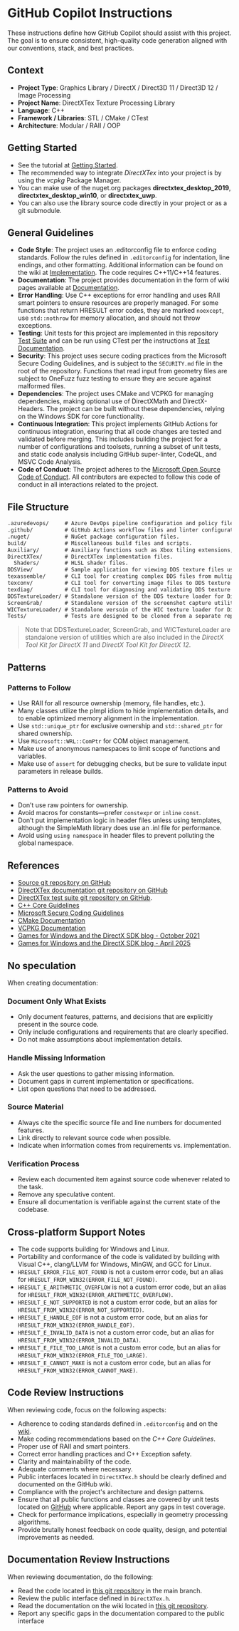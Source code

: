 # GitHub Copilot Instructions

These instructions define how GitHub Copilot should assist with this project. The goal is to ensure consistent, high-quality code generation aligned with our conventions, stack, and best practices.

## Context

- **Project Type**: Graphics Library / DirectX / Direct3D 11 / Direct3D 12 / Image Processing
- **Project Name**: DirectXTex Texture Processing Library
- **Language**: C++
- **Framework / Libraries**: STL / CMake / CTest
- **Architecture**: Modular / RAII / OOP

## Getting Started

- See the tutorial at [Getting Started](https://github.com/microsoft/DirectXTex/wiki/Getting-Started).
- The recommended way to integrate *DirectXTex* into your project is by using the *vcpkg* Package Manager.
- You can make use of the nuget.org packages **directxtex_desktop_2019**, **directxtex_desktop_win10**, or **directxtex_uwp**.
- You can also use the library source code directly in your project or as a git submodule.

## General Guidelines

- **Code Style**: The project uses an .editorconfig file to enforce coding standards. Follow the rules defined in `.editorconfig` for indentation, line endings, and other formatting. Additional information can be found on the wiki at [Implementation](https://github.com/microsoft/DirectXTK/wiki/Implementation). The code requires C++11/C++14 features.
- **Documentation**: The project provides documentation in the form of wiki pages available at [Documentation](https://github.com/microsoft/DirectXTex/wiki/).
- **Error Handling**: Use C++ exceptions for error handling and uses RAII smart pointers to ensure resources are properly managed. For some functions that return HRESULT error codes, they are marked `noexcept`, use `std::nothrow` for memory allocation, and should not throw exceptions.
- **Testing**: Unit tests for this project are implemented in this repository [Test Suite](https://github.com/walbourn/directxtextest/) and can be run using CTest per the instructions at [Test Documentation](https://github.com/walbourn/directxtextest/wiki).
- **Security**: This project uses secure coding practices from the Microsoft Secure Coding Guidelines, and is subject to the `SECURITY.md` file in the root of the repository. Functions that read input from geometry files are subject to OneFuzz fuzz testing to ensure they are secure against malformed files.
- **Dependencies**: The project uses CMake and VCPKG for managing dependencies, making optional use of DirectXMath and DirectX-Headers. The project can be built without these dependencies, relying on the Windows SDK for core functionality.
- **Continuous Integration**: This project implements GitHub Actions for continuous integration, ensuring that all code changes are tested and validated before merging. This includes building the project for a number of configurations and toolsets, running a subset of unit tests, and static code analysis including GitHub super-linter, CodeQL, and MSVC Code Analysis.
- **Code of Conduct**: The project adheres to the [Microsoft Open Source Code of Conduct](https://opensource.microsoft.com/codeofconduct/). All contributors are expected to follow this code of conduct in all interactions related to the project.

## File Structure

```txt
.azuredevops/     # Azure DevOps pipeline configuration and policy files.
.github/          # GitHub Actions workflow files and linter configuration files.
.nuget/           # NuGet package configuration files.
build/            # Miscellaneous build files and scripts.
Auxiliary/        # Auxiliary functions such as Xbox tiling extensions, OpenEXR support, etc.
DirectXTex/       # DirectXTex implementation files.
  Shaders/        # HLSL shader files.
DDSView/          # Sample application for viewing DDS texture files using DirectXTex.
texassemble/      # CLI tool for creating complex DDS files from multiple image files.
texconv/          # CLI tool for converting image files to DDS texture files including block compression, mipmaps, and resizing.
texdiag/          # CLI tool for diagnosing and validating DDS texture files.
DDSTextureLoader/ # Standalone version of the DDS texture loader for Direct3D 9/11/12.
ScreenGrab/       # Standalone version of the screenshot capture utility for Direct3D 9/11/12.
WICTextureLoader/ # Standalone versoin of the WIC texture loader for Direct3D 9/11/12.
Tests/            # Tests are designed to be cloned from a separate repository at this location.
```

> Note that DDSTextureLoader, ScreenGrab, and WICTextureLoader are standalone version of utilities which are also included in the *DirectX Tool Kit for DirectX 11* and *DirectX Tool Kit for DirectX 12*.

## Patterns

### Patterns to Follow

- Use RAII for all resource ownership (memory, file handles, etc.).
- Many classes utilize the pImpl idiom to hide implementation details, and to enable optimized memory alignment in the implementation.
- Use `std::unique_ptr` for exclusive ownership and `std::shared_ptr` for shared ownership.
- Use `Microsoft::WRL::ComPtr` for COM object management.
- Make use of anonymous namespaces to limit scope of functions and variables.
- Make use of `assert` for debugging checks, but be sure to validate input parameters in release builds.

### Patterns to Avoid

- Don’t use raw pointers for ownership.
- Avoid macros for constants—prefer `constexpr` or `inline` `const`.
- Don’t put implementation logic in header files unless using templates, although the SimpleMath library does use an .inl file for performance.
- Avoid using `using namespace` in header files to prevent polluting the global namespace.

## References

- [Source git repository on GitHub](https://github.com/microsoft/DirectXTex.git)
- [DirectXTex documentation git repository on GitHub](https://github.com/microsoft/DirectXTex.wiki.git)
- [DirectXTex test suite git repository on GitHub](https://github.com/walbourn/directxtextest.wiki.git).
- [C++ Core Guidelines](https://isocpp.github.io/CppCoreGuidelines/CppCoreGuidelines)
- [Microsoft Secure Coding Guidelines](https://learn.microsoft.com/en-us/security/develop/secure-coding-guidelines)
- [CMake Documentation](https://cmake.org/documentation/)
- [VCPKG Documentation](https://learn.microsoft.com/vcpkg/)
- [Games for Windows and the DirectX SDK blog - October 2021](https://walbourn.github.io/directxtex/)
- [Games for Windows and the DirectX SDK blog - April 2025](https://walbourn.github.io/github-project-updates-2025/)

## No speculation

When creating documentation:

### Document Only What Exists

- Only document features, patterns, and decisions that are explicitly present in the source code.
- Only include configurations and requirements that are clearly specified.
- Do not make assumptions about implementation details.

### Handle Missing Information

- Ask the user questions to gather missing information.
- Document gaps in current implementation or specifications.
- List open questions that need to be addressed.

### Source Material

- Always cite the specific source file and line numbers for documented features.
- Link directly to relevant source code when possible.
- Indicate when information comes from requirements vs. implementation.

### Verification Process

- Review each documented item against source code whenever related to the task.
- Remove any speculative content.
- Ensure all documentation is verifiable against the current state of the codebase.

## Cross-platform Support Notes

- The code supports building for Windows and Linux.
- Portability and conformance of the code is validated by building with Visual C++, clang/LLVM for Windows, MinGW, and GCC for Linux.
- `HRESULT_ERROR_FILE_NOT_FOUND` is not a custom error code, but an alias for `HRESULT_FROM_WIN32(ERROR_FILE_NOT_FOUND)`.
- `HRESULT_E_ARITHMETIC_OVERFLOW` is not a custom error code, but an alias for `HRESULT_FROM_WIN32(ERROR_ARITHMETIC_OVERFLOW)`.
- `HRESULT_E_NOT_SUPPORTED` is not a custom error code, but an alias for `HRESULT_FROM_WIN32(ERROR_NOT_SUPPORTED)`.
- `HRESULT_E_HANDLE_EOF` is not a custom error code, but an alias for `HRESULT_FROM_WIN32(ERROR_HANDLE_EOF)`.
- `HRESULT_E_INVALID_DATA` is not a custom error code, but an alias for `HRESULT_FROM_WIN32(ERROR_INVALID_DATA)`.
- `HRESULT_E_FILE_TOO_LARGE` is not a custom error code, but an alias for `HRESULT_FROM_WIN32(ERROR_FILE_TOO_LARGE)`.
- `HRESULT_E_CANNOT_MAKE` is not a custom error code, but an alias for `HRESULT_FROM_WIN32(ERROR_CANNOT_MAKE)`.

## Code Review Instructions

When reviewing code, focus on the following aspects:

- Adherence to coding standards defined in `.editorconfig` and on the [wiki](https://github.com/microsoft/DirectXTK/wiki/Implementation).
- Make coding recommendations based on the *C++ Core Guidelines*.
- Proper use of RAII and smart pointers.
- Correct error handling practices and C++ Exception safety.
- Clarity and maintainability of the code.
- Adequate comments where necessary.
- Public interfaces located in `DirectXTex.h` should be clearly defined and documented on the GitHub wiki.
- Compliance with the project's architecture and design patterns.
- Ensure that all public functions and classes are covered by unit tests located on [GitHub](https://github.com/walbourn/directxtextest.git) where applicable. Report any gaps in test coverage.
- Check for performance implications, especially in geometry processing algorithms.
- Provide brutally honest feedback on code quality, design, and potential improvements as needed.

## Documentation Review Instructions

When reviewing documentation, do the following:

- Read the code located in [this git repository](https://github.com/microsoft/DirectXTex.git) in the main branch.
- Review the public interface defined in `DirectXTex.h`.
- Read the documentation on the wiki located in [this git repository](https://github.com/microsoft/DirectXTex.wiki.git).
- Report any specific gaps in the documentation compared to the public interface